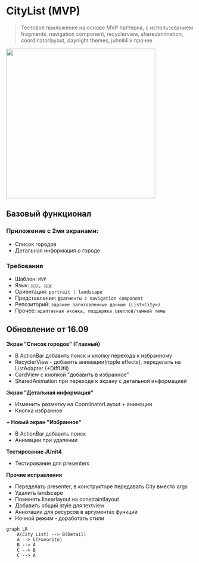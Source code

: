 # CityList (MVP)

> Тестовое приложение на основе MVP паттерна, с использованием fragments, navigation component,
> recyclerview, sharedanimation, coordinatorlayout, daynight themes, juhnit4 и прочее

<div>
    <img src="https://user-images.githubusercontent.com/61781958/133679474-d4a9e891-83bc-45e9-a99d-400e3dbfb4ff.jpg" width="400px"</img> 
</div>

## Базовый функционал
### Приложение с 2мя экранами: 
- Список городов  
- Детальная информация о городе 

### Требования 
- Шаблон: `MVP` 
- Язык: `🇷🇺, 🇬🇧`  
- Ориентация: `portrait | landscape`
- Представления: `фрагменты с navigation component`
- Репозиторий: `заранее заготовленные данные (List<City>)` 
- Прочее: `адаптивная иконка, поддержка светлой/темной темы` 

## Обновление от 16.09

**Экран "Список городов" (Главный)**
- В ActionBar добавить поиск и кнопку перехода к избранному
- RecyclerView - добавить анимации(ripple effects), переделать на ListAdapter (+DiffUtil)
- CardView с кнопкой "добавить в избранное"
- SharedAnimation при переходе к экрану с детальной информацией

**Экран "Детальная информация"**
- Изменить разметку на CoordinatorLayout + анимации
- Кнопка избранное 

**+ Новый экран "Избранное"**
- В ActionBar добавить поиск
- Анимации при удалении

**Тестирование JUnit4**
- Тестирование для presenters

**Прочие исправления**
- Переделать presenter, в конструкторе передавать City вместо args
- Удалить landscape
- Поменять linearlayout на constraintlayout
- Добавить общий style для textview
- Аннотации для ресурсов в аргументах функций
- Ночной режим - доработать стили

```mermaid
graph LR
    A(City List) --> B(Detail)
    A --> C(Favorite)
    B --> A
    C --> B
    C --> A
```
